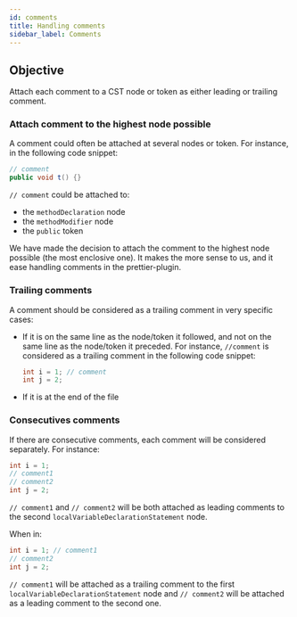 ```yaml
---
id: comments
title: Handling comments
sidebar_label: Comments
---
```


## Objective

Attach each comment to a CST node or token as either leading or trailing comment.

### Attach comment to the highest node possible

A comment could often be attached at several nodes or token. For instance, in the following code snippet:

```java
// comment
public void t() {}
```

`// comment` could be attached to:

- the `methodDeclaration` node
- the `methodModifier` node
- the `public` token

We have made the decision to attach the comment to the highest node possible (the most enclosive one). It makes the more sense to us, and it ease handling comments in the prettier-plugin.

### Trailing comments

A comment should be considered as a trailing comment in very specific cases:

- If it is on the same line as the node/token it followed, and not on the same line as the node/token it preceded. For instance, `//comment` is considered as a trailing comment in the following code snippet:

  ```java
  int i = 1; // comment
  int j = 2;
  ```

- If it is at the end of the file

### Consecutives comments

If there are consecutive comments, each comment will be considered separately. For instance:

```java
int i = 1;
// comment1
// comment2
int j = 2;
```

`// comment1` and `// comment2` will be both attached as leading comments to the second `localVariableDeclarationStatement` node.

When in:

```java
int i = 1; // comment1
// comment2
int j = 2;
```

`// comment1` will be attached as a trailing comment to the first `localVariableDeclarationStatement` node and `// comment2` will be attached as a leading comment to the second one.
